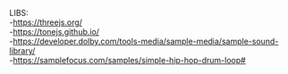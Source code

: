 LIBS: <br>
-https://threejs.org/ <br>
-https://tonejs.github.io/ <br>
-https://developer.dolby.com/tools-media/sample-media/sample-sound-library/ <br>
-https://samplefocus.com/samples/simple-hip-hop-drum-loop# <br>
